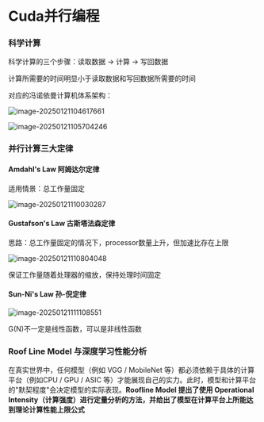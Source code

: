 # Cuda并行编程

### 科学计算

科学计算的三个步骤：读取数据 -> 计算 -> 写回数据

计算所需要的时间明显小于读取数据和写回数据所需要的时间

对应的冯诺依曼计算机体系架构：

![image-20250121104617661](C:\Users\Lenovo\AppData\Roaming\Typora\typora-user-images\image-20250121104617661.png)

![image-20250121105704246](C:\Users\Lenovo\AppData\Roaming\Typora\typora-user-images\image-20250121105704246.png)



### 并行计算三大定律

#### Amdahl's Law 阿姆达尔定律

适用情景：总工作量固定

![image-20250121110030287](C:\Users\Lenovo\AppData\Roaming\Typora\typora-user-images\image-20250121110030287.png)

#### Gustafson's Law 古斯塔法森定律

思路：总工作量固定的情况下，processor数量上升，但加速比存在上限

![image-20250121110804048](C:\Users\Lenovo\AppData\Roaming\Typora\typora-user-images\image-20250121110804048.png)

保证工作量随着处理器的缩放，保持处理时间固定

#### Sun-Ni's Law 孙-倪定律

![image-20250121111108551](C:\Users\Lenovo\AppData\Roaming\Typora\typora-user-images\image-20250121111108551.png)

G(N)不一定是线性函数，可以是非线性函数

### Roof Line Model 与深度学习性能分析

在真实世界中，任何模型（例如 VGG / MobileNet 等）都必须依赖于具体的计算平台（例如CPU / GPU / ASIC 等）才能展现自己的实力。此时，模型和计算平台的"默契程度"会决定模型的实际表现。**Roofline Model 提出了使用 Operational Intensity（计算强度）进行定量分析的方法，并给出了模型在计算平台上所能达到理论计算性能上限公式**

